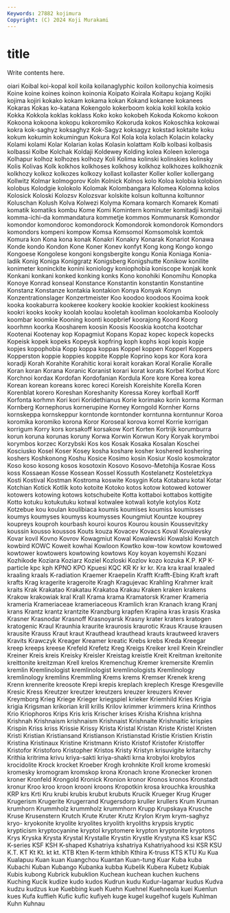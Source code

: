 ```yaml
---
Keywords: 27882 kojimura
Copyright: (C) 2024 Koji Murakami
---
```


# title

Write contents here.



oiari Koibal koi-kopal koil koila koilanaglyphic koilon koilonychia koimesis Koine
koine koines koinon koinonia Koipato Koirala Koitapu kojang Kojiki kojima
kojiri kokako kokam kokama kokan Kokand kokanee kokanees Kokaras Kokas
ko-katana Kokengolo kokerboom kokia kokil kokila kokio Kokka Kokkola koklas
koklass Koko koko kokobeh Kokoda Kokomo kokoon Kokoona kokoona kokopu
kokoromiko Kokoruda kokos Kokoschka kokowai kokra kok-saghyz koksaghyz Kok-Sagyz koksagyz
kokstad koktaite koku kokum kokumin kokumingun Kokura Kol Kola kola
kolach Kolacin kolacky Kolami kolami Kolar Kolarian kolas Kolasin kolattam
Kolb kolbasi kolbasis kolbassi Kolbe Kolchak Koldaji Koldewey Kolding kolea
Koleen koleroga Kolhapur kolhoz kolhozes kolhozy Koli Kolima kolinski kolinskies
kolinsky Kolis Kolivas Kolk kolkhos kolkhoses kolkhosy kolkhoz kolkhozes kolkhoznik
kolkhozy kolkoz kolkozes kolkozy kollast kollaster Koller koller kollergang Kollwitz
Kolmar kolmogorov Koln Kolnick Kolnos kolo Koloa kolobia kolobion kolobus
Kolodgie kolokolo Kolomak Kolombangara Kolomea Kolomna kolos Kolosick Koloski Kolozsv
Kolozsvar kolskite kolsun koltunna koltunnor Koluschan Kolush Kolva Kolwezi Kolyma
Komara komarch Komarek Komati komatik komatiks kombu Kome Komi Komintern
kominuter komitadji komitaji komma-ichi-da kommandatura kommetje kommos Kommunarsk Komondor komondor
komondoroc komondorock Komondorok komondorok Komondors komondors kompeni kompow Komsa Komsomol
Komsomolsk komtok Komura kon Kona kona konak Konakri Konakry Konarak
Konariot Konawa Konde kondo Kondon Kone Koner Konev konfyt Kong
kong Kongo kongo Kongoese Kongolese kongoni kongsbergite kongu Konia Koniaga
Konia-ladik Konig Koniga Koniggratz Konigsberg Konigshutte Konikow konilite konimeter koninckite
konini koniology koniophobia koniscope konjak konk Konkani konkani konked konking
konks Kono konohiki Konomihu Konopka Konoye Konrad konseal Konstance Konstantin
konstantin Konstantine Konstanz Konstanze kontakia kontakion Konya Konyak Konyn Konzentrationslager
Konzertmeister Koo koodoo koodoos Kooima kook kooka kookaburra kookeree kookery
kookie kookier kookiest kookiness kookri kooks kooky koolah koolau kooletah
kooliman koolokamba Koolooly koombar koomkie Kooning koonti koopbrief koorajong Koord
Koorg koorhmn koorka Koosharem koosin Koosis Kooskia kootcha kootchar Kootenai
Kootenay kop Kopagmiut Kopans Kopaz kopec kopeck kopecks Kopeisk kopek
kopeks Kopeysk kopfring koph kophs kopi kopis kopje kopjes kopophobia
Kopp koppa koppas Koppel koppen Kopperl Koppers Kopperston koppie koppies
koppite Kopple Koprino kops kor Kora kora koradji Korah Korahite
Korahitic korai korait korakan Koral Koralie Koralle Koran koran Korana
Koranic Koranist korari korat korats Korbel Korbut Korc Korchnoi kordax
Kordofan Kordofanian Kordula Kore kore Korea korea Korean korean koreans
korec koreci Koreish Koreishite Korella Koren Korenblat korero Koreshan Koreshanity
Koressa Korey korfball Korff Korfonta korhmn Kori kori Koridethianus Korie
korimako korin korma Korman Kornberg Kornephorus kornerupine Korney Korngold Kornher
Korns kornskeppa kornskeppur korntonde korntonder korntunna korntunnur Koroa koromika koromiko
korona Koror Koroseal korova korrel Korrie korrigan korrigum Korry kors
korsakoff korsakow Kort Korten Kortrijk korumburra korun koruna korunas koruny
Korwa Korwin Korwun Kory Koryak korymboi korymbos korzec Korzybski Kos
kos Kosak Kosaka Kosalan Koschei Kosciusko Kosel Koser Kosey kosha
koshare kosher koshered koshering koshers Koshkonong Koshu Kosice Kosimo kosin
Kosiur Koslo kosmokrator Koso koso kosong kosos kosotoxin Kosovo Kosovo-Metohija
Kosrae Koss koss Kossaean Kosse Kossean Kossel Kossuth Kostelanetz Kosteletzkya
Kosti Kostival Kostman Kostroma koswite Kosygin Kota Kotabaru kotal Kotar
Kotchian Kotick Kotlik koto kotoite Kotoko kotos kotow kotowed kotower
kotowers kotowing kotows kotschubeite Kotta kottaboi kottabos kottigite Kotto kotuku
kotukutuku kotwal kotwalee kotwali kotyle kotylos Kotz Kotzebue kou koulan
koulibiaca koumis koumises koumiss koumisses koumys koumyses koumyss koumysses Koungmiut
Kountze kouprey koupreys kouproh kourbash kouroi kouros Kourou kousin Koussevitzky
koussin kousso koussos Kouts kouza Kovacev Kovacs Koval Kovalevsky Kovar
kovil Kovno Kovrov Kowagmiut Kowal Kowalewski Kowalski Kowatch kowbird KOWC
Koweit kowhai Kowloon Kowtko kow-tow kowtow kowtowed kowtower kowtowers kowtowing
kowtows Koy koyan koyemshi Kozani Kozhikode Koziara Koziarz Koziel Kozloski
Kozlov kozo kozuka K.P. KP K-particle kpc kph KPNO KPO
Kpuesi KQC KR Kr kr kr. Kra kra kraal kraaled
kraaling kraals K-radiation Kraemer Kraepelin Krafft Krafft-Ebing Kraft kraft krafts
Krag kragerite krageroite Kragh Kragujevac Krahling Krahmer krait kraits Krak
Krakatao Krakatau Krakatoa Krakau Kraken kraken krakens Krakow krakowiak kral
Krall Krama krama Kramatorsk Kramer Krameria krameria Krameriaceae krameriaceous Kramlich
kran Kranach krang Kranj krans Krantz krantz krantzite Kranzburg krapfen
Krapina kras krasis Kraska Krasner Krasnodar Krasnoff Krasnoyarsk Krasny krater
kraters kratogen kratogenic Kraul Kraunhia kraurite kraurosis kraurotic Kraus Krause
krausen krausite Krauss Kraut kraut Krauthead krauthead krauts krautweed kravers
Kravits Krawczyk Kreager Kreamer kreatic Krebs krebs Kreda Kreegar kreep
kreeps kreese Krefeld Krefetz Kreg Kreigs Kreiker kreil Krein Kreindler
Kreiner Kreis kreis Kreisky Kreisler Kreistag kreistle Kreit Kreitman kreitonite
kreittonite kreitzman Krell krelos Kremenchug Kremer kremersite Kremlin kremlin Kremlinologist
kremlinologist kremlinologists Kremlinology kremlinology kremlins Kremmling Krems krems Kremser Krenek
kreng Krenn krennerite kreosote Krepi krepis kreplach kreplech Kresge Kresgeville
Kresic Kress Kreutzer kreutzer kreutzers kreuzer kreuzers Krever Kreymborg Krieg
Kriege Krieger kriegspiel krieker Kriemhild Kries Krigia krigia Krigsman krikorian
krill krills Krilov krimmer krimmers krina Krinthos Krio Kriophoros Krips
Kris kris Krischer krises Krisha Krishna krishna Krishnah Krishnaism krishnaism
Krishnaist Krishnaite Krishnaitic krispies Krispin Kriss kriss Krissie Krissy Krista
Kristal Kristan Kriste Kristel Kristen Kristi Kristian Kristiansand Kristianson Kristianstad
Kristie Kristien Kristin Kristina Kristinaux Kristine Kristmann Kristo Kristof Kristofer
Kristoffer Kristofor Kristoforo Kristopher Kristos Kristy Kristyn krisuvigite kritarchy Krithia
kritrima krivu kriya-sakti kriya-shakti krna krobyloi krobylos krocidolite Krock krocket
Kroeber Krogh krohnkite Kroll krome kromeski kromesky kromogram kromskop krona
Kronach krone Kronecker kronen kroner Kronfeld Krongold Kronick Kronion kronor
Kronos kronos Kronstadt kronur Kroo kroo kroon krooni kroons Kropotkin
krosa krouchka kroushka KRP krs Krti Kru krubi krubis krubut
krubuts Krucik Krueger Krug Kruger Krugerism Krugerite Krugerrand Krugersdorp kruller
krullers Krum Kruman krumhorn Krummholz krummholz krummhorn Krupp Krupskaya Krusche
Kruse Krusenstern Krutch Krute Kruter Krutz Krylon Krym krym-saghyz kryo-
kryokonite kryolite kryolites kryolith kryoliths krypsis kryptic krypticism kryptocyanine kryptol
kryptomere krypton kryptonite kryptons Krys Kryska Krysta Krystal Krystalle Krystin
Krystle Krystyna KS ksar KSC K-series KSF KSH K-shaped Kshatriya
kshatriya Kshatriyahood ksi KSR KSU K.T. KT Kt Kt. kt
kt. KTB Kten K-term kthibh Kthira K-truss KTS KTU Ku
Kua Kualapuu Kuan kuan Kuangchou Kuantan Kuan-tung Kuar Kuba kuba
Kubachi Kuban Kubango Kubanka kubba Kubelik Kubera Kubetz Kubiak Kubis
kubong Kubrick kubuklion Kuchean kuchean kuchen kuchens Kuching Kucik kudize
kudo kudos Kudrun kudu Kudur-lagamar kudus Kudva kudzu kudzus kue
Kuebbing kueh Kuehn Kuehnel Kuehneola kuei Kuenlun kues Kufa kuffieh
Kufic kufic kufiyeh kuge kugel kugelhof kugels Kuhlman Kuhn Kuhnau
